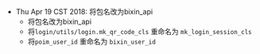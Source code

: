 + Thu Apr 19 CST 2018: 将包名改为bixin_api
  + 将包名改为bixin_api
  + 将`login/utils/login.mk_qr_code_cls` 重命名为 `mk_login_session_cls`
  + 将`poim_user_id` 重命名为 `bixin_user_id`
